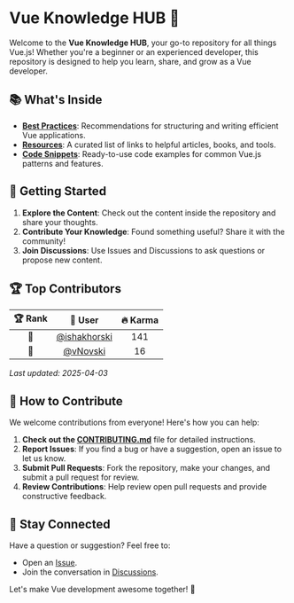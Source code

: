 # Vue Knowledge HUB 🖖

Welcome to the **Vue Knowledge HUB**, your go-to repository for all things Vue.js! Whether you're a beginner or an experienced developer, this repository is designed to help you learn, share, and grow as a Vue developer.

## 📚 What's Inside

- **[Best Practices](/best-practices/README.md)**: Recommendations for structuring and writing efficient Vue applications.
- **[Resources](/resources/README.md)**: A curated list of links to helpful articles, books, and tools.
- **[Code Snippets](/snippets/README.md)**: Ready-to-use code examples for common Vue.js patterns and features.

## 🚀 Getting Started

1. **Explore the Content**: Check out the content inside the repository and share your thoughts.
2. **Contribute Your Knowledge**: Found something useful? Share it with the community!
3. **Join Discussions**: Use Issues and Discussions to ask questions or propose new content.


## 🏆 Top Contributors

<!-- TOP-CONTRIBUTORS-START -->

| 🏆 Rank | 👤 User | 🔥 Karma |
|:-------:|:--------:|:--------:|
| 🥇 | <a href="https://github.com/ishakhorski">@ishakhorski</a> | 141 |
| 🥈 | <a href="https://github.com/vNovski">@vNovski</a> | 16 |

_Last updated: 2025-04-03_
<!-- TOP-CONTRIBUTORS-END -->

## 🤝 How to Contribute

We welcome contributions from everyone! Here's how you can help:

1. **Check out the [CONTRIBUTING.md](CONTRIBUTING.md)** file for detailed instructions.
2. **Report Issues**: If you find a bug or have a suggestion, open an issue to let us know.
3. **Submit Pull Requests**: Fork the repository, make your changes, and submit a pull request for review.
4. **Review Contributions**: Help review open pull requests and provide constructive feedback.

## 💬 Stay Connected

Have a question or suggestion? Feel free to:

- Open an [Issue](https://github.com/frontend-knowledge-hub/vue-hub/issues).
- Join the conversation in [Discussions](https://github.com/frontend-knowledge-hub/vue-hub/discussions).

Let's make Vue development awesome together! 🚀
